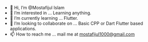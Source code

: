 - 👋 Hi, I’m @Mostafijul Islam
- 👀 I’m interested in ... Learning anything.
- 🌱 I’m currently learning ... Flutter.
- 💞️ I’m looking to collaborate on ... Basic CPP or Dart Flutter based applications. 
- 📫 How to reach me ... mail me at mostafijul1000@gmail.com

<!---
Hippopop/Hippopop is a ✨ special ✨ repository because its `README.md` (this file) appears on your GitHub profile.
You can click the Preview link to take a look at your changes.
--->
